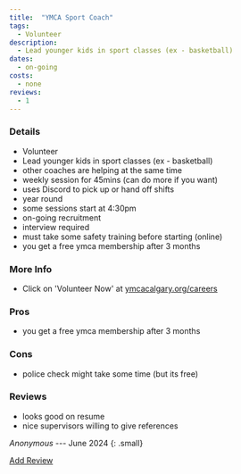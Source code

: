```yaml
---
title:  "YMCA Sport Coach"
tags: 
  - Volunteer
description:
  - Lead younger kids in sport classes (ex - basketball)
dates:
  - on-going
costs:
  - none
reviews:
  - 1
---
```


### Details
- Volunteer
- Lead younger kids in sport classes (ex - basketball)
- other coaches are helping at the same time
- weekly session for 45mins (can do more if you want)
- uses Discord to pick up or hand off shifts
- year round
- some sessions start at 4:30pm
- on-going recruitment
- interview required
- must take some safety training before starting (online)
- you get a free ymca membership after 3 months

### More Info
- Click on 'Volunteer Now' at [ymcacalgary.org/careers](https://www.ymcacalgary.org/careers)

### Pros
- you get a free ymca membership after 3 months

### Cons
- police check might take some time (but its free)

### Reviews
>  
  - looks good on resume
  - nice supervisors willing to give references

<cite>Anonymous</cite> --- June 2024
{: .small}

<div markdown="0"><a href="/contact/" class="btn">Add Review</a></div>
